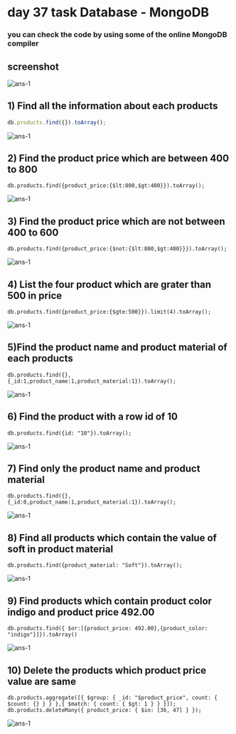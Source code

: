 # day 37 task Database - MongoDB

### you can check the code by using some of the online MongoDB compiler
## screenshot
<img src="./image/img (1).png" alt="ans-1">

## 1) Find all the information about each products
```js
db.products.find({}).toArray();
```
<img src="./image/img (2).png" alt="ans-1">

## 2) Find the product price which are between 400 to 800
```
db.products.find({product_price:{$lt:800,$gt:400}}).toArray();
```
<img src="./image/img (3).png" alt="ans-1">

## 3) Find the product price which are not between 400 to 600
```
db.products.find({product_price:{$not:{$lt:800,$gt:400}}}).toArray();
```
<img src="./image/img (4).png" alt="ans-1">

## 4) List the four product which are grater than 500 in price
```
db.products.find({product_price:{$gte:500}}).limit(4).toArray();
```
<img src="./image/img (5).png" alt="ans-1">

## 5)Find the product name and product material of each products
```
db.products.find({},{_id:1,product_name:1,product_material:1}).toArray();
```
<img src="./image/img (6).png" alt="ans-1">

## 6) Find the product with a row id of 10
```
db.products.find({id: "10"}).toArray();
```
<img src="./image/img (7).png" alt="ans-1">

## 7) Find only the product name and product material
```
db.products.find({},{_id:0,product_name:1,product_material:1}).toArray();
```
<img src="./image/img (8).png" alt="ans-1">

## 8) Find all products which contain the value of soft in product material
```
db.products.find({product_material: "Soft"}).toArray();
```
<img src="./image/img (9).png" alt="ans-1">

## 9) Find products which contain product color indigo  and product price 492.00
```
db.products.find({ $or:[{product_price: 492.00},{product_color: "indigo"}]}).toArray()
```
<img src="./image/img (10).png" alt="ans-1">

## 10) Delete the products which product price value are same
```
db.products.aggregate([{ $group: { _id: "$product_price", count: { $count: {} } } },{ $match: { count: { $gt: 1 } } }]);
db.products.deleteMany({ product_price: { $in: [36, 47] } }); 
```
<img src="./image/img (11).png" alt="ans-1">